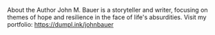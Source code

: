About the Author
John M. Bauer is a storyteller and writer, focusing on themes of hope and resilience in the face of life's absurdities. Visit my portfolio: https://dumpl.ink/johnbauer
